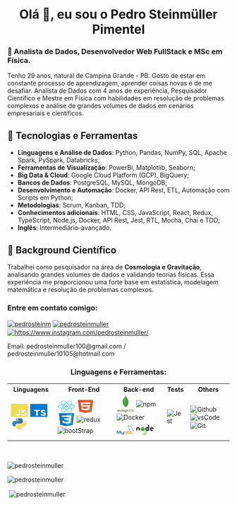 <h1 align="center">Olá 👋, eu sou o Pedro Steinmüller Pimentel</h1>
<h3>🎯 Analista de Dados, Desenvolvedor Web FullStack e MSc em Física.</h3>

Tenho 29 anos, natural de Campina Grande - PB. Gosto de estar em constante processo de aprendizagem, aprender coisas novas e de me desafiar.
Analista de Dados com 4 anos de experiência, Pesquisador Científico e Mestre em Física com habilidades em resolução de problemas complexos e análise de grandes volumes de dados em cenários empresariais e científicos.

## 🚀 Tecnologias e Ferramentas  

- **Linguagens e Análise de Dados**: Python, Pandas, NumPy, SQL, Apache Spark, PySpark, Databricks;
- **Ferramentas de Visualização**: PowerBi, Matplotlib, Seaborn;
- **Big Data & Cloud**: Google Cloud Platform (GCP), BigQuery; 
- **Bancos de Dados**: PostgreSQL, MySQL, MongoDB;  
- **Desenvolvimento e Automação**: Docker, API Rest, ETL, Automação com Scripts em Python; 
- **Metodologias**: Scrum, Kanban, TDD;
- **Conhecimentos adicionais**: HTML, CSS, JavaScript, React, Redux, TypeScript, Node.js, Docker, API Rest, Jest, RTL, Mocha, Chai e TDD;
- **Inglês**: Intermediário-avançado.

## 🔬 Background Científico  

Trabalhei como pesquisador na área de **Cosmologia e Gravitação**, analisando grandes volumes de dados e validando teorias físicas. Essa experiência me proporcionou uma forte base em estatística, modelagem matemática e resolução de problemas complexos.

<h3 align="left">Entre em contato comigo:</h3>
<p align="left">
<a href="https://twitter.com/pedrosteinm" target="blank"><img align="center" src="https://raw.githubusercontent.com/rahuldkjain/github-profile-readme-generator/master/src/images/icons/Social/twitter.svg" alt="pedrosteinm" height="30" width="40" /></a>
<a href="https://linkedin.com/in/pedrosteinmuller" target="blank"><img align="center" src="https://raw.githubusercontent.com/rahuldkjain/github-profile-readme-generator/master/src/images/icons/Social/linked-in-alt.svg" alt="pedrosteinmuller" height="30" width="40" /></a>
<a href="https://instagram.com/https://www.instagram.com/pedrosteinmuller/" target="blank"><img align="center" src="https://raw.githubusercontent.com/rahuldkjain/github-profile-readme-generator/master/src/images/icons/Social/instagram.svg" alt="https://www.instagram.com/pedrosteinmuller/" height="30" width="40" /></a>
<p> Email: pedrosteinmuller100@gmail.com / pedrosteinmuller10105@hotmail.com </p>
</p>

  <h3 align="center">Linguagens e Ferramentas:</h3>
<table align="center">
  <tr>
    <th>Linguagens</th>
    <th>Front-End</th>
    <th>Back-end</th>
    <th>Tests</th>
    <th>Others</th>
  </tr>
  <tr>
    <td>
     <img align="center" alt="Js" height="30" width="40" src="https://raw.githubusercontent.com/devicons/devicon/master/icons/javascript/javascript-plain.svg">
     <img align="center" alt="Ts" height="30" width="40" src="https://raw.githubusercontent.com/devicons/devicon/master/icons/typescript/typescript-plain.svg">
     <img align="center" alt="Python" height="30" width="40" src="https://raw.githubusercontent.com/devicons/devicon/master/icons/python/python-original.svg">
    </td>
    <td>
      <img align="center" alt="React" height="30" width="40" src="https://raw.githubusercontent.com/devicons/devicon/master/icons/react/react-original.svg">
      <img align="center" alt="HTML" height="30" width="40" src="https://raw.githubusercontent.com/devicons/devicon/master/icons/html5/html5-original.svg">
      <img align="center" alt="CSS" height="30" width="40" src="https://raw.githubusercontent.com/devicons/devicon/master/icons/css3/css3-original.svg">
      <img align="center" alt="redux" height="30" width="40" src="https://cdn.jsdelivr.net/gh/devicons/devicon/icons/redux/redux-original.svg">
      <img align="center" alt="bootStrap" height="30" width="40" src="https://cdn.jsdelivr.net/gh/devicons/devicon/icons/bootstrap/bootstrap-original.svg">
    </td>
    <td>
       <img align="center" alt="mongodb" src="https://raw.githubusercontent.com/devicons/devicon/master/icons/mongodb/mongodb-original-wordmark.svg" width="40" height="40"/>
       <img align="center" alt="npm" height="30" width="40" src="https://cdn.jsdelivr.net/gh/devicons/devicon/icons/npm/npm-original-wordmark.svg">
       <img align="center" alt="Docker" height="30" width="40" src="https://cdn.jsdelivr.net/gh/devicons/devicon/icons/docker/docker-original-wordmark.svg">
       <img align="center" alt="mysql" src="https://raw.githubusercontent.com/devicons/devicon/master/icons/mysql/mysql-original-wordmark.svg" width="40" height="40"/>
       <img align="center" alt="nodejs" src="https://raw.githubusercontent.com/devicons/devicon/master/icons/nodejs/nodejs-original-wordmark.svg"  width="40" height="40"/>
    </td>
    <td>
       <img align="center" alt="Jest" height="30" width="40" src="https://cdn.jsdelivr.net/gh/devicons/devicon/icons/jest/jest-plain.svg">
    </td>
    <td>
       <img align="center" alt="Github" height="25" width="35" src="https://cdn.jsdelivr.net/gh/devicons/devicon/icons/github/github-original.svg">
       <img align="center" alt="vsCode" height="25" width="35" src="https://cdn.jsdelivr.net/gh/devicons/devicon/icons/vscode/vscode-original.svg">
       <img align="center" alt="Git" height="25" width="35" src="https://cdn.jsdelivr.net/gh/devicons/devicon/icons/git/git-original.svg">
    </td>
  </tr>
</table>

<br />

<p><img align="center" src="https://github-readme-stats.vercel.app/api/top-langs?username=pedrosteinmuller&show_icons=true&theme=onedark&locale=en&layout=compact" alt="pedrosteinmuller" /></p>

<p><img align="center" src="https://github-readme-streak-stats.herokuapp.com/?user=pedrosteinmuller&theme=onedark" alt="pedrosteinmuller" /></p>

<p>&nbsp;<img align="center" src="https://github-readme-stats.vercel.app/api?username=pedrosteinmuller&show_icons=true&theme=onedark&locale=en" alt="pedrosteinmuller" /></p>

  
